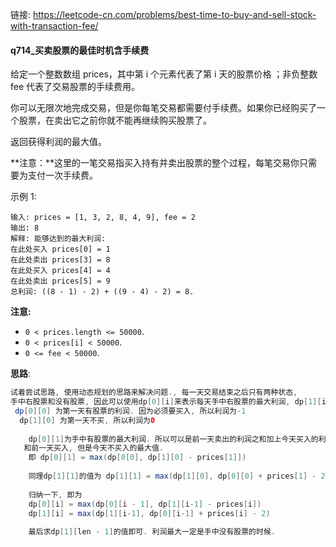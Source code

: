 链接:   https://leetcode-cn.com/problems/best-time-to-buy-and-sell-stock-with-transaction-fee/

#### q714_买卖股票的最佳时机含手续费

给定一个整数数组 prices，其中第 i 个元素代表了第 i 天的股票价格 ；非负整数 fee 代表了交易股票的手续费用。

你可以无限次地完成交易，但是你每笔交易都需要付手续费。如果你已经购买了一个股票，在卖出它之前你就不能再继续购买股票了。

返回获得利润的最大值。

**注意：**这里的一笔交易指买入持有并卖出股票的整个过程，每笔交易你只需要为支付一次手续费。



示例 1:

```
输入: prices = [1, 3, 2, 8, 4, 9], fee = 2
输出: 8
解释: 能够达到的最大利润:  
在此处买入 prices[0] = 1
在此处卖出 prices[3] = 8
在此处买入 prices[4] = 4
在此处卖出 prices[5] = 9
总利润: ((8 - 1) - 2) + ((9 - 4) - 2) = 8.
```

**注意:**

- `0 < prices.length <= 50000`.
- `0 < prices[i] < 50000`.
- `0 <= fee < 50000`.

**思路**: 

```java
试着尝试思路, 使用动态规划的思路来解决问题., 每一天交易结束之后只有两种状态, 
手中右股票和没有股票, 因此可以使用dp[0][i]来表示每天手中右股票的最大利润, dp[1][i]表示手中没有股票的利润, 那么转移方程可以这么理解.
 dp[0][0] 为第一天有股票的利润. 因为必须要买入, 所以利润为-1
  dp[1][0] 为第一天不买, 所以利润为0
    
    dp[0][1]为手中有股票的最大利润. 所以可以是前一天卖出的利润之和加上今天买入的利润之差
   和前一天买入, 但是今天不买入的最大值.
    即 dp[0][1] = max(dp[0[0], dp[1][0] - prices[1]])
    
    同理dp[1][1]的值为 dp[1][1] = max(dp[1][0], dp[0][0] + prices[1] - 2)
    
    归纳一下, 即为
    dp[0][i] = max(dp[0][i - 1], dp[1][i-1] - prices[i])
    dp[1][i] = max(dp[1][i-1], dp[0][i-1] + prices[i] - 2)
    
    最后求dp[1][len - 1]的值即可. 利润最大一定是手中没有股票的时候. 
```









